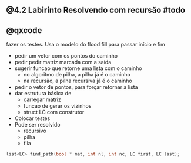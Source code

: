 ## @4.2 Labirinto Resolvendo com recursão      #todo
## @qxcode

fazer os testes.
Usa  o modelo do flood fill para passar início e fim
- pedir um vetor com os pontos do caminho
- pedir pedir matriz marcada com a saída
- sugerir funcao que retorne uma lista com o caminho
    - no algoritmo de pilha, a pilha já é o caminho
    - na recursão, a pilha recursiva já é o caminho
- pedir o vetor de pontos, para forçar retornar a lista
- dar estrutura básica de 
    - carregar matriz
    - funcao de gerar os vizinhos
    - struct LC com construtor
- Colocar testes
- Pode ser resolvido
    - recursivo
    - pilha
    - fila

```c
list<LC> find_path(bool * mat, int nl, int nc, LC first, LC last);
```